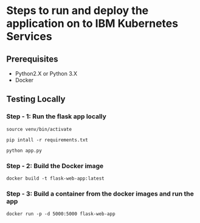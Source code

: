 # Steps to run and deploy the application on to IBM Kubernetes Services

## Prerequisites

- Python2.X or Python 3.X
- Docker

## Testing Locally

### Step - 1: Run the flask app locally

```
source venv/bin/activate
```
```
pip intall -r requirements.txt
```
```
python app.py
```

### Step - 2: Build the Docker image

```
docker build -t flask-web-app:latest
```

### Step - 3: Build a container from the docker images and run the app

```
docker run -p -d 5000:5000 flask-web-app
```





